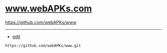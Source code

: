 # www.webAPKs.com


https://github.com/webAPKs/www


---
+ [edit](https://github.com/webAPKs/www/edit/main/README.md)
```
https://github.com/webAPKs/www.git
```
